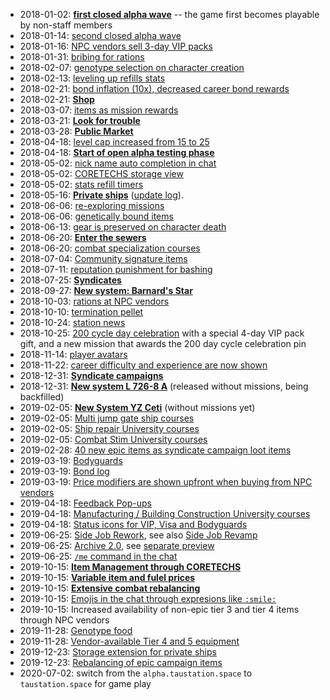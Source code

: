 * 2018-01-02: [**first closed alpha wave**](https://blog.taustation.space/blog/closed-alpha-test-liftoff/) -- the game first becomes playable by non-staff members
* 2018-01-14: [second closed alpha wave](https://blog.taustation.space/blog/closed-alpha-test-2nd-shuttle-ready/)
* 2018-01-16: [NPC vendors sell 3-day VIP packs](https://blog.taustation.space/blog/update-changelog-2018-jan-16/)
* 2018-01-31: [bribing for rations](https://blog.taustation.space/blog/update-changelog-2018-jan-31/)
* 2018-02-07: [genotype selection on character creation](https://blog.taustation.space/blog/update-changelog-2018-feb-07/)
* 2018-02-13: [leveling up refills stats](https://blog.taustation.space/blog/update-changelog-2018-feb-13/)
* 2018-02-21: [bond inflation (10x), decreased career bond rewards](https://blog.taustation.space/blog/update-changelog-2018-feb-21/)
* 2018-02-21: [**Shop**](https://blog.taustation.space/blog/shop-grand-opening-next-steps/)
* 2018-03-07: [items as mission rewards](https://blog.taustation.space/blog/update-changelog-2018-mar-07/)
* 2018-03-21: [**Look for trouble**](https://blog.taustation.space/blog/update-changelog-2018-mar-21/)
* 2018-03-28: [**Public Market**](https://blog.taustation.space/blog/update-changelog-2018-mar-28/)
* 2018-04-18: [level cap increased from 15 to 25](https://blog.taustation.space/blog/update-changelog-2018-apr-18/)
* 2018-04-18: [**Start of open alpha testing phase**](https://blog.taustation.space/blog/start-your-adventure-in-tau-station-now/)
* 2018-05-02: [nick name auto completion in chat](https://blog.taustation.space/blog/update-changelog-2018-apr-25/)
* 2018-05-02: [CORETECHS storage view](https://blog.taustation.space/blog/update-changelog-2018-apr-25/)
* 2018-05-02: [stats refill timers](https://blog.taustation.space/blog/update-changelog-2018-may-02/)
* 2018-05-16: [**Private ships**](https://blog.taustation.space/blog/captain-on-deck-private-ships-have-arrived/) ([update log](https://blog.taustation.space/blog/update-changelog-2018-may-16/)).
* 2018-06-06: [re-exploring missions](https://blog.taustation.space/blog/update-changelog-2018-jun-06/)
* 2018-06-06: [genetically bound items](https://blog.taustation.space/blog/update-changelog-2018-jun-06/)
* 2018-06-13: [gear is preserved on character death](https://blog.taustation.space/blog/update-changelog-2018-jun-13/)
* 2018-06-20: [**Enter the sewers**](https://blog.taustation.space/blog/update-changelog-2018-jun-20/)
* 2018-06-20: [combat specialization courses](https://blog.taustation.space/blog/update-changelog-2018-jun-20/)
* 2018-07-04: [Community signature items](https://blog.taustation.space/blog/update-changelog-2018-jul-04/)
* 2018-07-11: [reputation punishment for bashing](https://blog.taustation.space/blog/update-changelog-2018-jul-11/)
* 2018-07-25: [**Syndicates**](https://blog.taustation.space/blog/update-changelog-2018-jul-25/)
* 2018-09-27: [**New system: Barnard's Star**](https://blog.taustation.space/blog/update-changelog-2018-sep-27/)
* 2018-10-03: [rations at NPC vendors](https://blog.taustation.space/blog/update-changelog-2018-oct-03/)
* 2018-10-10: [termination pellet](https://blog.taustation.space/blog/update-changelog-2018-oct-10/)
* 2018-10-24: [station news](https://blog.taustation.space/blog/update-changelog-2018-oct-24/)
* 2018-10-25: [200 cycle day celebration](https://blog.taustation.space/blog/happy-cycle-200-citizens/) with a special 4-day VIP pack gift, and a new mission that awards the 200 day cycle celebration pin
* 2018-11-14: [player avatars](https://blog.taustation.space/blog/update-changelog-2018-nov-14/)
* 2018-11-22: [career difficulty and experience are now shown](https://blog.taustation.space/blog/update-changelog-2018-nov-22/)
* 2018-12-31: [**Syndicate campaigns**](https://blog.taustation.space/blog/update-changelog-2018-dec-31/)
* 2018-12-31: [**New system L 726-8 A**](https://blog.taustation.space/blog/update-changelog-2018-dec-31/) (released without missions, being backfilled)
* 2019-02-05: [**New System YZ Ceti**](https://blog.taustation.space/blog/update-changelog-2019-feb-05/) (without missions yet)
* 2019-02-05: [Multi jump gate ship courses](https://blog.taustation.space/blog/update-changelog-2019-feb-05/)
* 2019-02-05: [Ship repair University courses](https://blog.taustation.space/blog/update-changelog-2019-feb-05/)
* 2019-02-05: [Combat Stim University courses](https://blog.taustation.space/blog/update-changelog-2019-feb-05/)
* 2019-02-28: [40 new epic items as syndicate campaign loot items](https://blog.taustation.space/blog/update-changelog-2019-feb-28/)
* 2019-03-19: [Bodyguards](https://blog.taustation.space/blog/update-changelog-2019-mar-19/)
* 2019-03-19: [Bond log](https://blog.taustation.space/blog/update-changelog-2019-mar-19/)
* 2019-03-19: [Price modifiers are shown upfront when buying from NPC vendors](https://blog.taustation.space/blog/update-changelog-2019-mar-19/)
* 2019-04-18: [Feedback Pop-ups](https://blog.taustation.space/blog/update-changelog-2019-apr-18/)
* 2019-04-18: [Manufacturing / Building Construction University courses](https://blog.taustation.space/blog/update-changelog-2019-apr-18/)
* 2019-04-18: [Status icons for VIP, Visa and Bodyguards](https://blog.taustation.space/blog/update-changelog-2019-apr-18/)
* 2019-06-25: [Side Job Rework](https://blog.taustation.space/blog/update-changelog-2019-jun-25/), see also [Side Job Revamp](https://blog.taustation.space/blog/side-jobs-revamp/)
* 2019-06-25: [Archive 2.0](https://blog.taustation.space/blog/update-changelog-2019-jun-25/), see [separate preview](https://blog.taustation.space/blog/archive-2-0-a-new-look-updated-content/)
* 2019-06-25: [`/me` command in the chat](https://blog.taustation.space/blog/update-changelog-2019-jun-25/)
* 2019-10-15: [**Item Management through CORETECHS**](https://blog.taustation.space/blog/update-changelog-2019-oct-15/)
* 2019-10-15: [**Variable item and fulel prices**](https://blog.taustation.space/blog/update-changelog-2019-oct-15/)
* 2019-10-15: [**Extensive combat rebalancing**](https://blog.taustation.space/blog/update-changelog-2019-oct-15/)
* 2019-10-15: [Emojis in the chat through expresions like `:smile:`](https://blog.taustation.space/blog/update-changelog-2019-oct-15/)
* 2019-10-15: Increased availability of non-epic tier 3 and tier 4 items through NPC vendors
* 2019-11-28: [Genotype food](https://blog.taustation.space/blog/update-changelog-2019-nov-28/)
* 2019-11-28: [Vendor-available Tier 4 and 5 equipment](https://blog.taustation.space/blog/update-changelog-2019-nov-28/)
* 2019-12-23: [Storage extension for private ships](https://blog.taustation.space/blog/update-changelog-2019-dec-23/)
* 2019-12-23: [Rebalancing of epic campaign items](https://blog.taustation.space/blog/update-changelog-2019-dec-23/)
* 2020-07-02: switch from the `alpha.taustation.space` to `taustation.space` for game play

